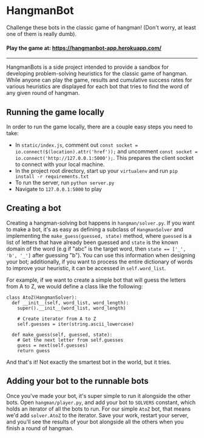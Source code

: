 # HangmanBot
Challenge these bots in the classic game of hangman! (Don't worry, at least one of them is really dumb).

#### Play the game at: https://hangmanbot-app.herokuapp.com/
---------------------
HangmanBots is a side project intended to provide a sandbox for developing problem-solving heuristics 
for the classic game of hangman. While anyone can play the game, results and cumulative success rates
for various heuristics are displayed for each bot that tries to find the word of any given round of
hangman. 

## Running the game locally
In order to run the game locally, there are a couple easy steps you need to take:
* In `static/index.js`, comment out `const socket = io.connect($(location).attr('href'));` and uncomment
`const socket = io.connect('http://127.0.0.1:5000');`. This prepares the client socket to connect with your
local machine.
* In the project root directory, start up your `virtualenv` and run `pip install -r requirements.txt`
* To run the server, run `python server.py`
* Navigate to `127.0.0.1:5000` to play

## Creating a bot
Creating a hangman-solving bot happens in `hangman/solver.py`. If you want to make a bot,
it's as easy as defining a subclass of `HangmanSolver` and implementing the `make_guess(guessed, state)` method, 
where `guessed` is a list of letters that have already been guessed and `state` is the known domain of the word (e.g if 
"abc" is the target word, then `state == ['_', 'b', '_']` after guessing "b"). You can use this information when designing
your bot; additionally, if you want to process the entire dictionary of words to improve your heuristic, it can be accessed
in `self.word_list`.

For example, if we want to create a simple bot that will guess the letters from A to Z, we would define a class like the following:
```
class AtoZ(HangmanSolver):
  def __init__(self, word_list, word_length):
    super().__init__(word_list, word_length)
    
    # Create iterator from A to Z
    self.guesses = iter(string.ascii_lowercase)
  
  def make_guess(self, guessed, state):
    # Get the next letter from self.guesses
    guess = next(self.guesses)
    return guess
```
And that's it! Not exactly the smartest bot in the world, but it tries.

## Adding your bot to the runnable bots
Once you've made your bot, it's super simple to run it alongside the other
bots. Open `hangman/player.py`, and add your bot to `SOLVERS` constant, which
holds an iterator of all the bots to run. For our simple `AtoZ` bot, that means
we'd add `solver.AtoZ` to the iterator. Save your work, restart your server,
and you'll see the results of your bot alongside all the others when you finish
a round of hangman.
